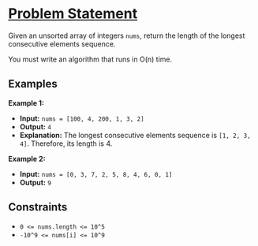 # [Problem Statement](https://leetcode.com/problems/longest-consecutive-sequence/)

Given an unsorted array of integers `nums`, return the length of the longest consecutive elements sequence.

You must write an algorithm that runs in O(n) time.

## Examples

**Example 1:**

- **Input:** `nums = [100, 4, 200, 1, 3, 2]`
- **Output:** `4`
- **Explanation:** The longest consecutive elements sequence is `[1, 2, 3, 4]`. Therefore, its length is 4.

**Example 2:**

- **Input:** `nums = [0, 3, 7, 2, 5, 8, 4, 6, 0, 1]`
- **Output:** `9`

## Constraints

- `0 <= nums.length <= 10^5`
- `-10^9 <= nums[i] <= 10^9`
